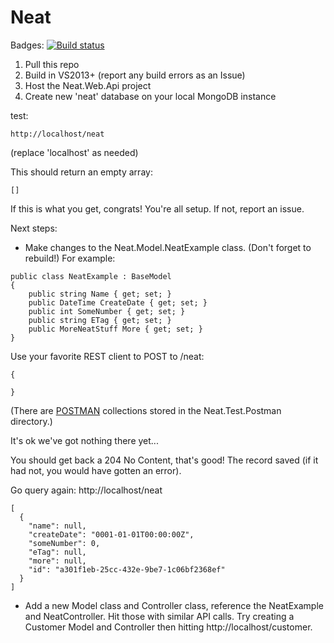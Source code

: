 # Neat

Badges:
[![Build status](https://ci.appveyor.com/api/projects/status/sd5xwhs08fnj3by0?svg=true)](https://ci.appveyor.com/project/mbonig/neat)

1. Pull this repo
2. Build in VS2013+ (report any build errors as an Issue)
3. Host the Neat.Web.Api project
4. Create new 'neat' database on your local MongoDB instance


test: 
```
http://localhost/neat
```
(replace 'localhost' as needed)

This should return an empty array:

```
[]
```

If this is what you get, congrats! You're all setup. If not, report an issue.

Next steps:

* Make changes to the Neat.Model.NeatExample class. (Don't forget to rebuild!)  For example:

```
public class NeatExample : BaseModel
{
	public string Name { get; set; }
	public DateTime CreateDate { get; set; }
	public int SomeNumber { get; set; }
	public string ETag { get; set; }
	public MoreNeatStuff More { get; set; }
}
```
Use your favorite REST client to POST to /neat:
```
{

}
```

(There are <a href="https://chrome.google.com/webstore/detail/postman/fhbjgbiflinjbdggehcddcbncdddomop?utm_source=chrome-ntp-icon" target="_blank">POSTMAN<a> collections stored in the Neat.Test.Postman directory.)

It's ok we've got nothing there yet...

You should get back a 204 No Content, that's good! The record saved (if it had not, you would have gotten an error).

Go query again:  http://localhost/neat
```
[
  {
    "name": null,
    "createDate": "0001-01-01T00:00:00Z",
    "someNumber": 0,
    "eTag": null,
    "more": null,
    "id": "a301f1eb-25cc-432e-9be7-1c06bf2368ef"
  }
]
```


* Add a new Model class and Controller class, reference the NeatExample and NeatController. Hit those with similar API calls. 
Try creating a Customer Model and Controller then hitting http://localhost/customer.
